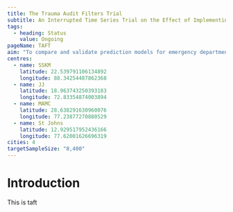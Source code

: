 ```yaml
---
title: The Trauma Audit Filters Trial
subtitle: An Interrupted Time Series Trial on the Effect of Implementing Trauma Audit Filters on Outcomes of Patients Admitted with Trauma in Urban India
tags:
  - heading: Status
    value: Ongoing
pageName: TAFT
aim: "To compare and validate prediction models for emergency department trauma triage"
centres:
  - name: SSKM
    latitude: 22.539791106134892
    longitude: 88.34254487862368
  - name: JJ
    latitude: 18.963743250393183 
    longitude: 72.83354874003894
  - name: MAMC
    latitude: 28.638291630960076 
    longitude: 77.23877270880529
  - name: St Johns
    latitude: 12.929517952436166 
    longitude: 77.62001626696319
cities: 4
targetSampleSize: "8,400"
---
```


# Introduction
This is taft

